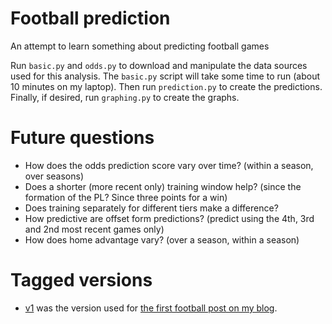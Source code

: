 # Football prediction 

An attempt to learn something about predicting football games

Run `basic.py` and `odds.py` to download and manipulate the data sources used for this analysis.
The `basic.py` script will take some time to run (about 10 minutes on my laptop).
Then run `prediction.py` to create the predictions.
Finally, if desired, run `graphing.py` to create the graphs.

# Future questions

 - How does the odds prediction score vary over time? (within a season, over seasons)
 - Does a shorter (more recent only) training window help? 
   (since the formation of the PL? Since three points for a win)
 - Does training separately for different tiers make a difference?
 - How predictive are offset form predictions? 
   (predict using the 4th, 3rd and 2nd most recent games only)
 - How does home advantage vary? (over a season, within a season)
   

# Tagged versions

 - [v1](https://github.com/scmbradley/football-stats/releases/tag/v1) was the version used for 
   [the first football post on my blog](https://www.scmb.xyz/post/how-predictable-is-football/).
